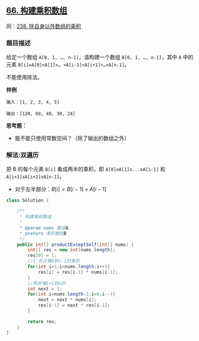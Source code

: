## [66. 构建乘积数组](https://leetcode.cn/problems/gou-jian-cheng-ji-shu-zu-lcof/)
同：[238. 除自身以外数组的乘积](https://leetcode.cn/problems/product-of-array-except-self/description/)

### 题目描述

给定一个数组 `A[0, 1, …, n-1]`，请构建一个数组 `B[0, 1, …, n-1]`，其中 `B` 中的元素 `B[i]=A[0]×A[1]×… ×A[i-1]×A[i+1]×…×A[n-1]`。

不能使用除法。

**样例**

```
输入：[1, 2, 3, 4, 5]

输出：[120, 60, 40, 30, 24]
```

**思考题：**

- 能不能只使用常数空间？（除了输出的数组之外）

### 解法:双遍历

把 B 的每个元素 `B[i]` 看成两半的乘积，即 `A[0]xA[1]x...xA[i-1]` 和 `A[i+1]xA[i+2]xA[n-1]`。

- 对于左半部分：$B[i] = B[i - 1] \times A[i - 1]$

````java
class Solution {

    /**
     * 构建乘积数组
     *
     * @param nums 数组A
     * @return 乘积数组B
     */
    public int[] productExceptSelf(int[] nums) {
        int[] res = new int[nums.length];
        res[0] = 1;
        //i 先计算0到i-1的乘积
        for(int i=1;i<nums.length;i++){
            res[i] = res[i-1] * nums[i-1];
        }
        //再反哺i+1到n的
        int next = 1;
        for(int i=nums.length-1;i>0;i--){
            next = next * nums[i];
            res[i-1] = next * res[i-1];
        }

        return res;
    }
}
````
